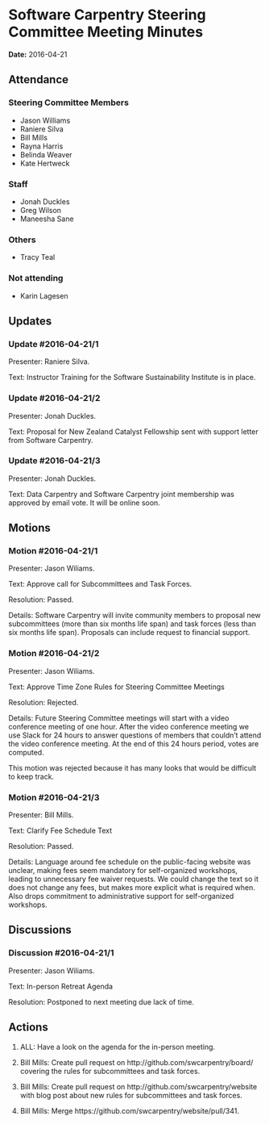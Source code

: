<h1>Software Carpentry Steering Committee Meeting Minutes</h1>
<p><strong>Date:</strong> 2016-04-21</p>
<h2>Attendance</h2>
<h3>Steering Committee Members</h3>
<ul>

<li>Jason Williams</li>

<li>Raniere Silva</li>

<li>Bill Mills</li>

<li>Rayna Harris</li>

<li>Belinda Weaver</li>

<li>Kate Hertweck</li>

</ul>
<h3>Staff</h3>
<ul>

<li>Jonah Duckles</li>

<li>Greg Wilson</li>

<li>Maneesha Sane</li>

</ul>
<h3>Others</h3>
<ul>

<li>Tracy Teal</li>

</ul>
<h3>Not attending</h3>
<ul>

<li>Karin Lagesen</li>

</ul>

<h2>Updates</h2>

<h3>Update #2016-04-21/1</h3>
<p>Presenter: Raniere Silva.</p>
<p>Text: Instructor Training for the Software Sustainability Institute is in place.</p>

<h3>Update #2016-04-21/2</h3>
<p>Presenter: Jonah Duckles.</p>
<p>Text: Proposal for New Zealand Catalyst Fellowship sent with support letter from Software Carpentry.</p>

<h3>Update #2016-04-21/3</h3>
<p>Presenter: Jonah Duckles.</p>
<p>Text: Data Carpentry and Software Carpentry joint membership was approved by email vote. It will be online soon.</p>



<h2>Motions</h2>

<h3>Motion #2016-04-21/1</h3>
<p>Presenter: Jason Wiliams.</p>
<p>Text: Approve call for Subcommittees and Task Forces.</p>
<p>Resolution: Passed.</p>
<p>Details: Software Carpentry will invite community members to proposal new subcommittees (more than six months life span) and task forces (less than six months life span). Proposals can include request to financial support.</p>

<h3>Motion #2016-04-21/2</h3>
<p>Presenter: Jason Wiliams.</p>
<p>Text: Approve Time Zone Rules for Steering Committee Meetings</p>
<p>Resolution: Rejected.</p>
<p>Details: Future Steering Committee meetings will start with a video conference meeting of one hour. After the video conference meeting we use Slack for 24 hours to answer questions of members that couldn’t attend the video conference meeting. At the end of this 24 hours period, votes are computed.</p>
<p>This motion was rejected because it has many looks that would be difficult to keep track.</p>

<h3>Motion #2016-04-21/3</h3>
<p>Presenter: Bill Mills.</p>
<p>Text: Clarify Fee Schedule Text</p>
<p>Resolution: Passed.</p>
<p>Details: Language around fee schedule on the public-facing website was unclear, making fees seem mandatory for self-organized workshops, leading to unnecessary fee waiver requests. We could change the text so it does not change any fees, but makes more explicit what is required when. Also drops commitment to administrative support for self-organized workshops.</p>



<h2>Discussions</h2>

<h3>Discussion #2016-04-21/1</h3>
<p>Presenter: Jason Wiliams.</p>
<p>Text: In-person Retreat Agenda</p>
<p>Resolution: Postponed to next meeting due lack of time.</p>



<h2>Actions</h2>
<ol>

<li><p>ALL: Have a look on the agenda for the in-person meeting.</p></li>

<li><p>Bill Mills: Create pull request on http://github.com/swcarpentry/board/ covering the rules for subcommittees and task forces.</p></li>

<li><p>Bill Mills: Create pull request on http://github.com/swcarpentry/website with blog post about new rules for subcommittees and task forces.</p></li>

<li><p>Bill Mills: Merge https://github.com/swcarpentry/website/pull/341.</p></li>

</ol>
